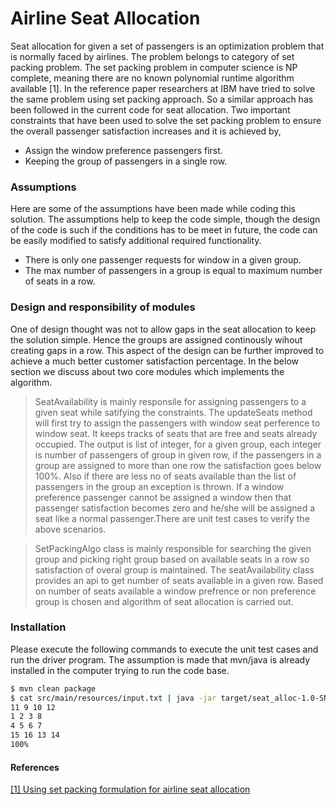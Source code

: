 # Airline Seat Allocation 

 Seat allocation for given a set of passengers is an optimization problem that is normally faced by airlines. The problem belongs to category of set packing problem. The set packing problem in computer science is NP complete, meaning there are no known polynomial runtime algorithm available [1]. In the reference paper researchers at IBM have tried to solve the same problem using set packing approach. So a similar approach has been followed in the current code for seat allocation. Two important constraints that have been used to solve the set packing problem to ensure the overall passenger satisfaction increases and it is achieved by,  

  - Assign the window preference passengers first. 
  - Keeping the group of passengers in a single row. 


### Assumptions 
Here are some of the assumptions have been made while coding this solution. The assumptions help to keep the code simple, though the design of the code is such if the conditions has to be meet in future, the code can be easily modified to satisfy additional required functionality. 
  - There is only one passenger requests for window in a given group. 
  - The max number of passengers in a group is equal to maximum number of seats in a row. 

### Design and responsibility of modules

 One of design thought was not to allow gaps in the seat allocation to keep the solution simple. Hence the groups are assigned continously wihout creating gaps in a row. This aspect of the design can be further improved to achieve a much better customer satisfaction percentage. In the below section we discuss about two core modules which implements  the algorithm. 

> SeatAvailability is mainly responsile for assigning passengers to a given seat while satifying the constraints. The updateSeats method will first try to assign the passengers with window seat perference to window seat. It keeps tracks of seats that are free and seats already occupied. The output is list of integer, for a given group, each integer is number of passengers of group in given row, if the passengers in a group are assigned to more than one row the satisfaction goes below 100%. Also if there are less no of seats available than the list of passengers in the group an exception is thrown. If a window preference passenger cannot be assigned a window then that passenger satisfaction becomes zero and he/she will be assigned a seat like a normal passenger.There are unit test cases to verify the above scenarios. 

> SetPackingAlgo class is mainly responsible for searching the given group and picking right group based on available seats in a row so satisfaction of overal group is maintained. The seatAvailability class provides an api to get number of seats available in a given row. Based on number of seats available a window prefrence or non preference group is chosen and algorithm of seat allocation is carried out. 

### Installation

Please execute the following commands to execute the unit test cases and run the driver program. The assumption is made that mvn/java is already installed in the computer trying to run the code base. 

```sh
$ mvn clean package
$ cat src/main/resources/input.txt | java -jar target/seat_alloc-1.0-SNAPSHOT-jar-with-dependencies.jar
11 9 10 12
1 2 3 8
4 5 6 7
15 16 13 14
100%
```

#### References 

[[1] Using set packing formulation for airline seat allocation
](http://www.orsj.or.jp/~archive/pdf/e_mag/Vol.42_01_032.pdf)


